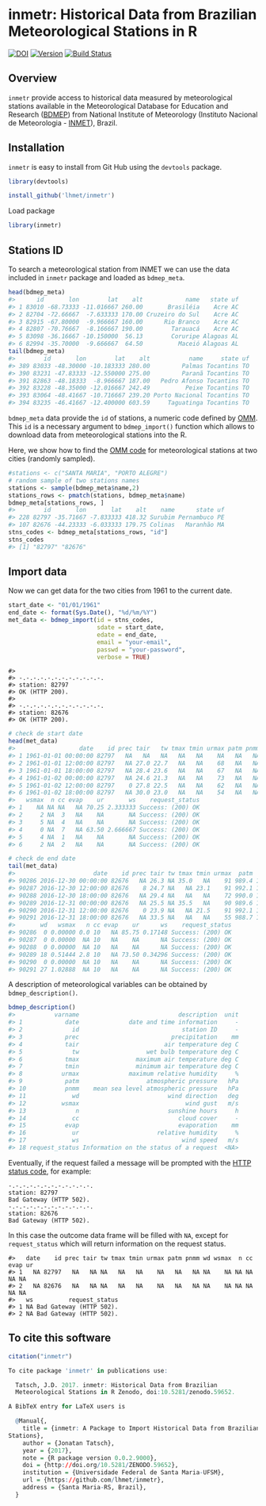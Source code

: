 inmetr: Historical Data from Brazilian Meteorological Stations in R
================

[![DOI](https://zenodo.org/badge/doi/10.5281/zenodo.59652.svg)](http://dx.doi.org/10.5281/zenodo.59652) [![Version](https://img.shields.io/badge/Version-0.0.2-orange.svg)](https://img.shields.io/badge/Version-0.0.2-orange.svg) [![Build Status](https://travis-ci.org/lhmet/inmetr.svg?branch=master)](https://travis-ci.org/lhmet/inmetr)

Overview
--------

`inmetr` provide access to historical data measured by meteorological stations available in the Meteorological Database for Education and Research ([BDMEP](http://www.inmet.gov.br/projetos/rede/pesquisa/)) from National Institute of Meteorology (Instituto Nacional de Meteorologia - [INMET](http://www.inmet.gov.br)), Brazil.

Installation
------------

`inmetr` is easy to install from Git Hub using the `devtools` package.

``` r
library(devtools)
```

``` r
install_github('lhmet/inmetr')
```

Load package

``` r
library(inmetr)
```

Stations ID
-----------

To search a meteorological station from INMET we can use the data included in `inmetr` package and loaded as `bdmep_meta`.

``` r
head(bdmep_meta)
#>      id       lon        lat    alt            name   state uf
#> 1 83010 -68.73333 -11.016667 260.00       Brasiléia    Acre AC
#> 2 82704 -72.66667  -7.633333 170.00 Cruzeiro do Sul    Acre AC
#> 3 82915 -67.80000  -9.966667 160.00      Rio Branco    Acre AC
#> 4 82807 -70.76667  -8.166667 190.00        Tarauacá    Acre AC
#> 5 83098 -36.16667 -10.150000  56.13        Coruripe Alagoas AL
#> 6 82994 -35.70000  -9.666667  64.50          Maceió Alagoas AL
tail(bdmep_meta)
#>        id       lon        lat    alt           name     state uf
#> 389 83033 -48.30000 -10.183333 280.00         Palmas Tocantins TO
#> 390 83231 -47.83333 -12.550000 275.00         Paranã Tocantins TO
#> 391 82863 -48.18333  -8.966667 187.00   Pedro Afonso Tocantins TO
#> 392 83228 -48.35000 -12.016667 242.49          Peixe Tocantins TO
#> 393 83064 -48.41667 -10.716667 239.20 Porto Nacional Tocantins TO
#> 394 83235 -46.41667 -12.400000 603.59     Taguatinga Tocantins TO
```

`bdmep_meta` data provide the `id` of stations, a numeric code defined by [OMM](http://www.wmo.int/pages/prog/www/ois/volume-a/StationIDs_Global_1509.pdf). This `id` is a necessary argument to `bdmep_import()` function which allows to download data from meteorological stations into the R.

Here, we show how to find the [OMM code](http://www.wmo.int/pages/prog/www/ois/volume-a/StationIDs_Global_1509.pdf) for meteorological stations at two cities (randomly sampled).

``` r
#stations <- c("SANTA MARIA", "PORTO ALEGRE")
# random sample of two stations names 
stations <- sample(bdmep_meta$name,2)
stations_rows <- pmatch(stations, bdmep_meta$name)
bdmep_meta[stations_rows, ]
#>        id       lon       lat    alt    name      state uf
#> 228 82797 -35.71667 -7.833333 418.32 Surubim Pernambuco PE
#> 107 82676 -44.23333 -6.033333 179.75 Colinas   Maranhão MA
stns_codes <- bdmep_meta[stations_rows, "id"] 
stns_codes
#> [1] "82797" "82676"
```

Import data
-----------

Now we can get data for the two cities from 1961 to the current date.

``` r
start_date <- "01/01/1961"
end_date <- format(Sys.Date(), "%d/%m/%Y")
met_data <- bdmep_import(id = stns_codes,
                         sdate = start_date, 
                         edate = end_date, 
                         email = "your-email",
                         passwd = "your-password",
                         verbose = TRUE)
```

    #> 
    #> -.-.-.-.-.-.-.-.-.-.-.-.
    #> station: 82797
    #> OK (HTTP 200).
    #> 
    #> -.-.-.-.-.-.-.-.-.-.-.-.
    #> station: 82676
    #> OK (HTTP 200).

``` r
# check de start date
head(met_data)
#>                  date    id prec tair   tw tmax tmin urmax patm pnmm wd
#> 1 1961-01-01 00:00:00 82797   NA   NA   NA   NA   NA    NA   NA   NA NA
#> 2 1961-01-01 12:00:00 82797   NA 27.0 22.7   NA   NA    68   NA   NA  9
#> 3 1961-01-01 18:00:00 82797   NA 28.4 23.6   NA   NA    67   NA   NA  9
#> 4 1961-01-02 00:00:00 82797   NA 24.6 21.3   NA   NA    73   NA   NA  0
#> 5 1961-01-02 12:00:00 82797    0 27.8 22.5   NA   NA    62   NA   NA  9
#> 6 1961-01-02 18:00:00 82797   NA 30.0 23.0   NA   NA    54   NA   NA 14
#>   wsmax  n cc evap    ur       ws    request_status
#> 1    NA NA NA   NA 70.25 2.333333 Success: (200) OK
#> 2     2 NA  3   NA    NA       NA Success: (200) OK
#> 3     5 NA  4   NA    NA       NA Success: (200) OK
#> 4     0 NA  7   NA 63.50 2.666667 Success: (200) OK
#> 5     4 NA  1   NA    NA       NA Success: (200) OK
#> 6     2 NA  2   NA    NA       NA Success: (200) OK
```

``` r
# check de end date
tail(met_data)
#>                      date    id prec tair tw tmax tmin urmax  patm   pnmm
#> 90286 2016-12-30 00:00:00 82676   NA 26.3 NA 35.0   NA    91 989.4 1010.0
#> 90287 2016-12-30 12:00:00 82676    8 24.7 NA   NA 23.1    91 992.1 1012.8
#> 90288 2016-12-30 18:00:00 82676   NA 29.4 NA   NA   NA    72 990.0 1010.6
#> 90289 2016-12-31 00:00:00 82676   NA 25.5 NA 35.5   NA    90 989.6 1010.3
#> 90290 2016-12-31 12:00:00 82676    0 23.9 NA   NA 21.5    91 992.1 1013.0
#> 90291 2016-12-31 18:00:00 82676   NA 33.5 NA   NA   NA    55 988.7 1009.2
#>       wd   wsmax   n cc evap    ur      ws    request_status
#> 90286  0 0.00000 0.0 10   NA 85.75 0.17148 Success: (200) OK
#> 90287  0 0.00000  NA 10   NA    NA      NA Success: (200) OK
#> 90288  0 0.00000  NA 10   NA    NA      NA Success: (200) OK
#> 90289 18 0.51444 2.8 10   NA 73.50 0.34296 Success: (200) OK
#> 90290  0 0.00000  NA 10   NA    NA      NA Success: (200) OK
#> 90291 27 1.02888  NA 10   NA    NA      NA Success: (200) OK
```

A description of meteorological variables can be obtained by `bdmep_description()`.

``` r
bdmep_description()
#>           varname                            description  unit
#> 1            date              date and time information     -
#> 2              id                             station ID     -
#> 3            prec                          precipitation    mm
#> 4            tair                        air temperature deg C
#> 5              tw                   wet bulb temperature deg C
#> 6            tmax                maximum air temperature deg C
#> 7            tmin                minimum air temperature deg C
#> 8           urmax              maximum relative humidity     %
#> 9            patm                   atmospheric pressure   hPa
#> 10           pnmm    mean sea level atmospheric pressure   hPa
#> 11             wd                         wind direction   deg
#> 12          wsmax                              wind gust   m/s
#> 13              n                         sunshine hours     h
#> 14             cc                            cloud cover     -
#> 15           evap                            evaporation    mm
#> 16             ur                      relative humidity     %
#> 17             ws                             wind speed   m/s
#> 18 request_status Information on the status of a request  <NA>
```

Eventually, if the request failed a message will be prompted with the [HTTP status code](https://en.wikipedia.org/wiki/List_of_HTTP_status_codes), for example:

    -.-.-.-.-.-.-.-.-.-.-.-.
    station: 82797
    Bad Gateway (HTTP 502).
    -.-.-.-.-.-.-.-.-.-.-.-.
    station: 82676
    Bad Gateway (HTTP 502).

In this case the outcome data frame will be filled with `NA`, except for `request_status` which will return information on the request status.

    #>   date    id prec tair tw tmax tmin urmax patm pnmm wd wsmax  n cc evap ur
    #> 1   NA 82797   NA   NA NA   NA   NA    NA   NA   NA NA    NA NA NA   NA NA
    #> 2   NA 82676   NA   NA NA   NA   NA    NA   NA   NA NA    NA NA NA   NA NA
    #>   ws          request_status
    #> 1 NA Bad Gateway (HTTP 502).
    #> 2 NA Bad Gateway (HTTP 502).

To cite this software
---------------------

``` r
citation("inmetr")

To cite package 'inmetr' in publications use:

  Tatsch, J.D. 2017. inmetr: Historical Data from Brazilian
  Meteorological Stations in R Zenodo, doi:10.5281/zenodo.59652.

A BibTeX entry for LaTeX users is

  @Manual{,
    title = {inmetr: A Package to Import Historical Data from Brazilian Meteorological
Stations},
    author = {Jonatan Tatsch},
    year = {2017},
    note = {R package version 0.0.2.9000},
    doi = {http://doi.org/10.5281/ZENODO.59652},
    institution = {Universidade Federal de Santa Maria-UFSM},
    url = {https://github.com/lhmet/inmetr},
    address = {Santa Maria-RS, Brazil},
  }
```

